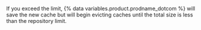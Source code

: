 If you exceed the limit, {% data variables.product.prodname_dotcom %} will save the new cache but will begin evicting caches until the total size is less than the repository limit.
